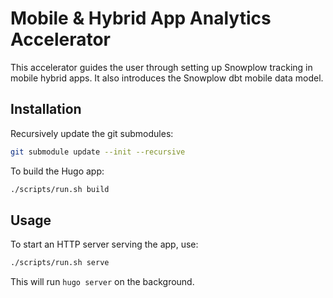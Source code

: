 # Mobile & Hybrid App Analytics Accelerator

This accelerator guides the user through setting up Snowplow tracking in mobile hybrid apps.
It also introduces the Snowplow dbt mobile data model.

## Installation

Recursively update the git submodules:

```sh
git submodule update --init --recursive
```

To build the Hugo app:

```sh
./scripts/run.sh build
```

## Usage

To start an HTTP server serving the app, use:

```sh
./scripts/run.sh serve
```

This will run `hugo server` on the background.
